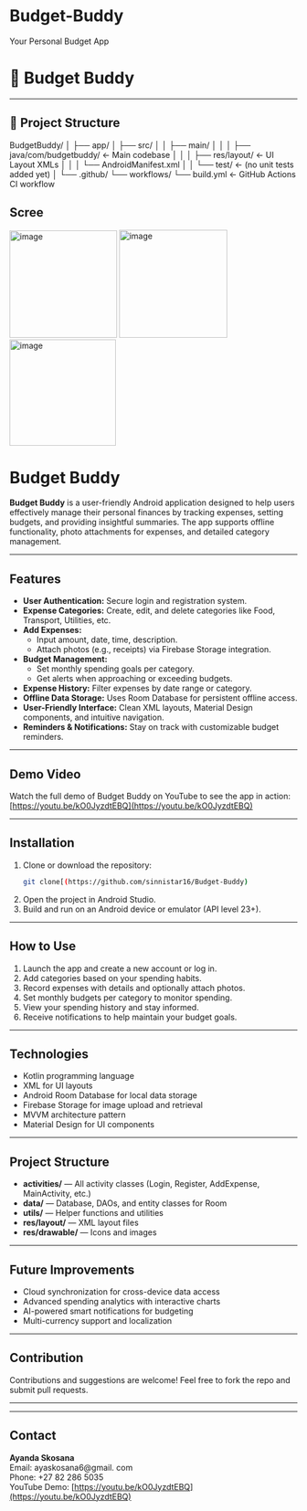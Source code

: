 # Budget-Buddy
Your Personal Budget App
# 💸 Budget Buddy





---

## 📂 Project Structure

BudgetBuddy/
│
├── app/
│ ├── src/
│ │ ├── main/
│ │ │ ├── java/com/budgetbuddy/ ← Main codebase
│ │ │ ├── res/layout/ ← UI Layout XMLs
│ │ │ └── AndroidManifest.xml
│ │ └── test/ ← (no unit tests added yet)
│
└── .github/
└── workflows/
└── build.yml ← GitHub Actions CI workflow


##  Scree

<img width="188" alt="image" src="https://github.com/user-attachments/assets/2052f4b9-6614-4961-81b6-09989c990910" />
<img width="189" alt="image" src="https://github.com/user-attachments/assets/ac592786-b0ae-42c2-97d2-2455d9abebde" />
<img width="186" alt="image" src="https://github.com/user-attachments/assets/f6c6eaec-6283-4d2d-bd03-fc87b5f08940" />

# Budget Buddy

**Budget Buddy** is a user-friendly Android application designed to help users effectively manage their personal finances by tracking expenses, setting budgets, and providing insightful summaries. The app supports offline functionality, photo attachments for expenses, and detailed category management.

---

## Features

- **User Authentication:** Secure login and registration system.
- **Expense Categories:** Create, edit, and delete categories like Food, Transport, Utilities, etc.
- **Add Expenses:**
  - Input amount, date, time, description.
  - Attach photos (e.g., receipts) via Firebase Storage integration.
- **Budget Management:**
  - Set monthly spending goals per category.
  - Get alerts when approaching or exceeding budgets.
- **Expense History:** Filter expenses by date range or category.
- **Offline Data Storage:** Uses Room Database for persistent offline access.
- **User-Friendly Interface:** Clean XML layouts, Material Design components, and intuitive navigation.
- **Reminders & Notifications:** Stay on track with customizable budget reminders.

---

## Demo Video

Watch the full demo of Budget Buddy on YouTube to see the app in action:  
[https://youtu.be/kO0JyzdtEBQ](https://youtu.be/kO0JyzdtEBQ)

---

## Installation

1. Clone or download the repository:
    ```bash
    git clone[(https://github.com/sinnistar16/Budget-Buddy)
    ```
2. Open the project in Android Studio.
3. Build and run on an Android device or emulator (API level 23+).

---

## How to Use

1. Launch the app and create a new account or log in.
2. Add categories based on your spending habits.
3. Record expenses with details and optionally attach photos.
4. Set monthly budgets per category to monitor spending.
5. View your spending history and stay informed.
6. Receive notifications to help maintain your budget goals.

---

## Technologies

- Kotlin programming language  
- XML for UI layouts  
- Android Room Database for local data storage  
- Firebase Storage for image upload and retrieval  
- MVVM architecture pattern  
- Material Design for UI components  

---

## Project Structure

- **activities/** — All activity classes (Login, Register, AddExpense, MainActivity, etc.)  
- **data/** — Database, DAOs, and entity classes for Room  
- **utils/** — Helper functions and utilities  
- **res/layout/** — XML layout files  
- **res/drawable/** — Icons and images  

---


## Future Improvements

- Cloud synchronization for cross-device data access  
- Advanced spending analytics with interactive charts  
- AI-powered smart notifications for budgeting  
- Multi-currency support and localization  

---

## Contribution

Contributions and suggestions are welcome! Feel free to fork the repo and submit pull requests.

---


---

## Contact

**Ayanda Skosana**  
Email: ayaskosana6@gmail. com  
Phone: +27 82 286 5035  
YouTube Demo: [https://youtu.be/kO0JyzdtEBQ](https://youtu.be/kO0JyzdtEBQ)









